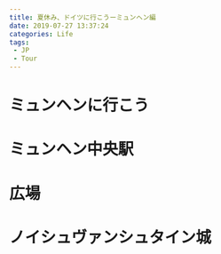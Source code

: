 ```yaml
---
title: 夏休み、ドイツに行こうーミュンヘン編
date: 2019-07-27 13:37:24
categories: Life
tags: 
 - JP
 - Tour
---
```


# ミュンヘンに行こう

<!--more-->
# ミュンヘン中央駅
# 広場
# ノイシュヴァンシュタイン城